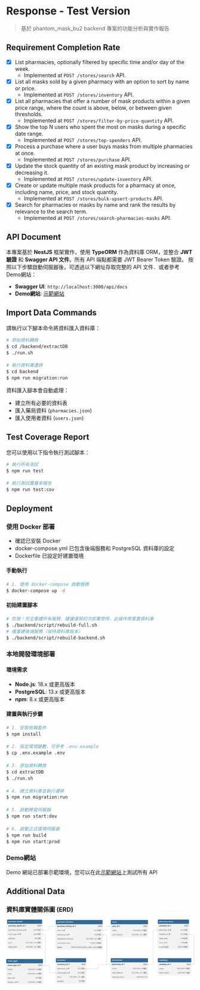 # Response - Test Version
> 基於 phantom_mask_bu2 backend 專案的功能分析與實作報告

## Requirement Completion Rate
* [x] List pharmacies, optionally filtered by specific time and/or day of the week.
  * Implemented at `POST /stores/search` API.
* [x] List all masks sold by a given pharmacy with an option to sort by name or price.
  * Implemented at `POST /stores/inventory` API.
* [x] List all pharmacies that offer a number of mask products within a given price range, where the count is above, below, or between given thresholds.
  * Implemented at `POST /stores/filter-by-price-quantity` API.
* [x] Show the top N users who spent the most on masks during a specific date range.
  * Implemented at `POST /stores/top-spenders` API.
* [x] Process a purchase where a user buys masks from multiple pharmacies at once.
  * Implemented at `POST /stores/purchase` API.
* [x] Update the stock quantity of an existing mask product by increasing or decreasing it.
  * Implemented at `POST /stores/update-inventory` API.
* [x] Create or update multiple mask products for a pharmacy at once, including name, price, and stock quantity.
  * Implemented at `POST /stores/bulk-upsert-products` API.
* [x] Search for pharmacies or masks by name and rank the results by relevance to the search term.
  * Implemented at `POST /stores/search-pharmacies-masks` API.

## API Document

本專案基於 **NestJS** 框架實作，使用 **TypeORM** 作為資料庫 ORM，並整合 **JWT 驗證** 和 **Swagger API 文件**。所有 API 端點都需要 JWT Bearer Token 驗證。
按照以下步驟啟動伺服器後，可透過以下網址存取完整的 API 文件．或者參考 Demo網站：
- **Swagger UI**: `http://localhost:3000/api/docs`
- **Demo網站**: [示範網站](https://phantom-mask-bu2-xkrr.onrender.com/api/docs)

## Import Data Commands
請執行以下腳本命令將資料匯入資料庫：

```bash
# 原始資料轉換
$ cd /backend/extractDB
$ ./run.sh

# 執行資料庫遷移
$ cd backend
$ npm run migration:run

```

資料匯入腳本會自動處理：
- 建立所有必要的資料表
- 匯入藥局資料 (`pharmacies.json`)
- 匯入使用者資料 (`users.json`)

## Test Coverage Report

您可以使用以下指令執行測試腳本：

```bash
# 執行所有測試
$ npm run test

# 執行測試覆蓋率報告
$ npm run test:cov
```

## Deployment

### 使用 Docker 部署
- 確認已安裝 Docker
- docker-compose.yml 已包含後端服務和 PostgreSQL 資料庫的設定
- Dockerfile 已設定好建置環境

#### 手動執行
```bash
# 1. 使用 docker-compose 啟動服務
$ docker-compose up -d
```

#### 初始建置腳本
```bash
# 危險！完全重建所有服務，建議僅限初次部署使用，此操作將重置資料庫
$ ./backend/script/rebuild-full.sh
# 僅重建後端服務（保持資料庫版本）
$ ./backend/script/rebuild-backend.sh
```

### 本地開發環境部署

#### 環境需求
- **Node.js**: 18.x 或更高版本
- **PostgreSQL**: 13.x 或更高版本
- **npm**: 8.x 或更高版本

#### 建置與執行步驟

```bash
# 1. 安裝依賴套件
$ npm install

# 2. 設定環境變數，可參考 .env.example
$ cp .env.example .env

# 3. 原始資料轉換
$ cd extractDB
$ ./run.sh

# 4. 建立資料庫並執行遷移
$ npm run migration:run

# 5. 啟動開發伺服器
$ npm run start:dev

# 6. 啟動正式環境伺服器
$ npm run build
$ npm run start:prod

```

### Demo網站
Demo 網站已部署示範環境，您可以在此[示範網站](https://phantom-mask-bu2-xkrr.onrender.com/api/docs)上測試所有 API


## Additional Data
### 資料庫實體關係圖 (ERD)

![ERD](./backend//info/erd.svg)
